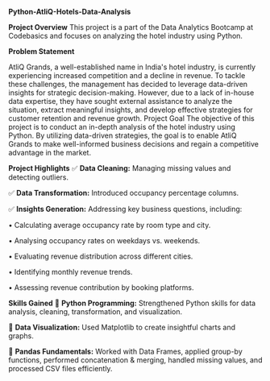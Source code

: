 **Python-AtliQ-Hotels-Data-Analysis**

**Project Overview**
This project is a part of the Data Analytics Bootcamp at Codebasics and focuses on analyzing the hotel industry using Python.

**Problem Statement**

AtliQ Grands, a well-established name in India's hotel industry, is currently experiencing increased competition and a decline in revenue. To tackle these challenges, the management has decided to leverage data-driven insights for strategic decision-making. However, due to a lack of in-house data expertise, they have sought external assistance to analyze the situation, extract meaningful insights, and develop effective strategies for customer retention and revenue growth.
Project Goal
The objective of this project is to conduct an in-depth analysis of the hotel industry using Python. By utilizing data-driven strategies, the goal is to enable AtliQ Grands to make well-informed business decisions and regain a competitive advantage in the market.




**Project Highlights**
✅ **Data Cleaning:** Managing missing values and detecting outliers.

✅ **Data Transformation:** Introduced occupancy percentage columns.

✅ **Insights Generation:** Addressing key business questions, including:

•	Calculating average occupancy rate by room type and city.

•	Analysing occupancy rates on weekdays vs. weekends.

•	Evaluating revenue distribution across different cities.

•	Identifying monthly revenue trends.

•	Assessing revenue contribution by booking platforms.

**Skills Gained**
📌 **Python Programming:** Strengthened Python skills for data analysis, cleaning, transformation, and visualization.

📌 **Data Visualization:** Used Matplotlib to create insightful charts and graphs.

📌 **Pandas Fundamentals:**  Worked with Data Frames, applied group-by functions, performed concatenation & merging, handled missing values, and processed CSV files efficiently.


